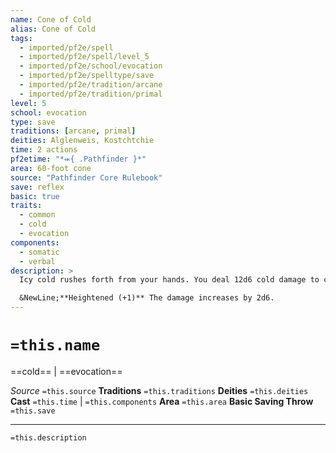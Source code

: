 ```yaml
---
name: Cone of Cold
alias: Cone of Cold
tags:
  - imported/pf2e/spell
  - imported/pf2e/spell/level_5
  - imported/pf2e/school/evocation
  - imported/pf2e/spelltype/save
  - imported/pf2e/tradition/arcane
  - imported/pf2e/tradition/primal
level: 5
school: evocation
type: save
traditions: [arcane, primal]
deities: Alglenweis, Kostchtchie
time: 2 actions
pf2etime: "*⬺{ .Pathfinder }*"
area: 60-foot cone
source: "Pathfinder Core Rulebook"
save: reflex
basic: true
traits:
  - common
  - cold
  - evocation
components:
  - somatic
  - verbal
description: >
  Icy cold rushes forth from your hands. You deal 12d6 cold damage to creatures in the area.

  &NewLine;**Heightened (+1)** The damage increases by 2d6.
---
```

# `=this.name`
==cold== | ==evocation==

*Source* `=this.source`
**Traditions** `=this.traditions`
**Deities** `=this.deities`
**Cast** `=this.time` | `=this.components`
**Area** `=this.area`
**Basic Saving Throw** `=this.save`

***
`=this.description`